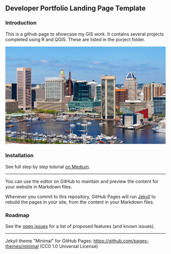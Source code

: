 ## Developer Portfolio Landing Page Template

### Introduction

This is a github page to showcase my GIS work. It contains several projects completed using R and QGIS. These are listed in the porject folder.

<img src="/images/Baltimore.jpg?raw=true"/>

### Installation

See full step by step tutorial [on Medium](https://medium.com/@evanca/set-up-your-portfolio-website-in-less-than-10-minutes-with-github-pages-d0efa8ff56fd).
___

You can use the editor on GitHub to maintain and preview the content for your website in Markdown files.

Whenever you commit to this repository, GitHub Pages will run [Jekyll](https://jekyllrb.com/) to rebuild the pages in your site, from the content in your Markdown files.

### Roadmap

See the [open issues](https://github.com/evanca/quick-portfolio/issues) for a list of proposed features (and known issues).
___


Jekyll theme "Minimal" for GitHub Pages: https://github.com/pages-themes/minimal (CC0 1.0 Universal License)
